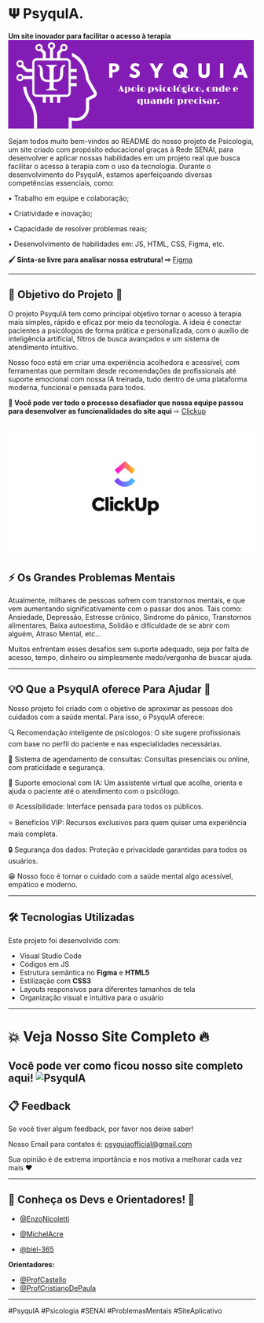 # 𝚿 PsyquIA.

**Um site inovador para facilitar o acesso à terapia**
![Logo](./img/PsyquIALogo.webp)

Sejam todos muito bem-vindos ao README do nosso projeto de Psicologia, um site criado com propósito educacional graças à Rede SENAI, para desenvolver e aplicar nossas habilidades em um projeto real que busca facilitar o acesso à terapia com o uso da tecnologia. Durante o desenvolvimento do PsyquIA, estamos aperfeiçoando diversas competências essenciais, como:

• Trabalho em equipe e colaboração;

• Criatividade e inovação;

• Capacidade de resolver problemas reais;

• Desenvolvimento de habilidades em: JS, HTML, CSS, Figma, etc.


**🖌️ Sinta-se livre para analisar nossa estrutura! ⇨**
[Figma](https://www.figma.com/design/fVJcHAn1tWn737kLSERudN/Projeto-Psyquia---Prot%C3%B3tipo?node-id=0-1&p=f&t=c1Oa4oVr5u0sGigp-0)

---

## 🎯 Objetivo do Projeto 📌

O projeto PsyquIA tem como principal objetivo tornar o acesso à terapia mais simples, rápido e eficaz por meio da tecnologia. A ideia é conectar pacientes a psicólogos de forma prática e personalizada, com o auxílio de inteligência artificial, filtros de busca avançados e um sistema de atendimento intuitivo.

Nosso foco está em criar uma experiência acolhedora e acessível, com ferramentas que permitam desde recomendações de profissionais até suporte emocional com nossa IA treinada, tudo dentro de uma plataforma moderna, funcional e pensada para todos.

**💪 Você pode ver todo o processo desafiador que nossa equipe passou para desenvolver as funcionalidades do site aqui** ⇨ [Clickup](https://app.clickup.com/9013984720/v/l/6-901309792828-1?pr=90134050405)

![ClickUp](./img/02ZXQZp6gXHTbVLJm5jLX0g-1.webp)
---

## ⚡ Os Grandes Problemas Mentais
Atualmente, milhares de pessoas sofrem com transtornos mentais, e que vem aumentando significativamente com o passar dos anos. Tais como: Ansiedade, Depressão, Estresse crônico, Síndrome do pânico, Transtornos alimentares, Baixa autoestima, Solidão e dificuldade de se abrir com alguém, Atraso Mental, etc...

Muitos enfrentam esses desafios sem suporte adequado, seja por falta de acesso, tempo, dinheiro ou simplesmente medo/vergonha de buscar ajuda.

---

## 💡O Que a PsyquIA oferece Para Ajudar 🧠

Nosso projeto foi criado com o objetivo de aproximar as pessoas dos cuidados com a saúde mental. Para isso, o PsyquIA oferece:

🔍 Recomendação inteligente de psicólogos: O site sugere profissionais com base no perfil do paciente e nas especialidades necessárias.

📅 Sistema de agendamento de consultas: Consultas presenciais ou online, com praticidade e segurança.

🤖 Suporte emocional com IA: Um assistente virtual que acolhe, orienta e ajuda o paciente até o atendimento com o psicólogo.

🌐 Acessibilidade: Interface pensada para todos os públicos.

⭐ Benefícios VIP: Recursos exclusivos para quem quiser uma experiência mais completa.

🔒 Segurança dos dados: Proteção e privacidade garantidas para todos os usuários.

😁 Nosso foco é tornar o cuidado com a saúde mental algo acessível, empático e moderno.

---

## 🛠️ Tecnologias Utilizadas
Este projeto foi desenvolvido com:

- Visual Studio Code
- Códigos em JS
- Estrutura semântica no **Figma** e **HTML5**
- Estilização com **CSS3**
- Layouts responsivos para diferentes tamanhos de tela
- Organização visual e intuitiva para o usuário

---

# 💥 Veja Nosso Site Completo 🔥
Você pode ver como ficou nosso site completo aqui!
![PsyquIA](michelacre.github.io/PsyquIA/)
---

## 📋 Feedback

Se você tiver algum feedback, por favor nos deixe saber!

Nosso Email para contatos é: psyquiaofficial@gmail.com

Sua opinião é de extrema importância e nos motiva a melhorar cada vez mais ❤️

---

## 🚀 Conheça os Devs e Orientadores! 🤝

- [@EnzoNicoletti](https://github.com/EnzoNicoletti)

- [@MichelAcre](https://github.com/MichelAcre)

- [@biel-365](https://github.com/biel-365)

**Orientadores:**

- [@ProfCastello](https://github.com/ProfCastello)
- [@ProfCristianoDePaula](https://www.github.com/ProfCristianoDePaula)

---

#PsyquIA #Psicologia #SENAI #ProblemasMentais #SiteAplicativo 